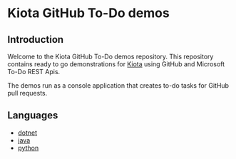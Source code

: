 # Kiota GitHub To-Do demos

## Introduction

Welcome to the Kiota GitHub To-Do demos repository. This repository contains ready to go demonstrations for [Kiota](https://github.com/microsoft/kiota) using GitHub and Microsoft To-Do REST Apis.

The demos run as a console application that creates to-do tasks for GitHub pull requests.

## Languages

- [dotnet](./dotnet/)
- [java](./java/)
- [python](./python/)
